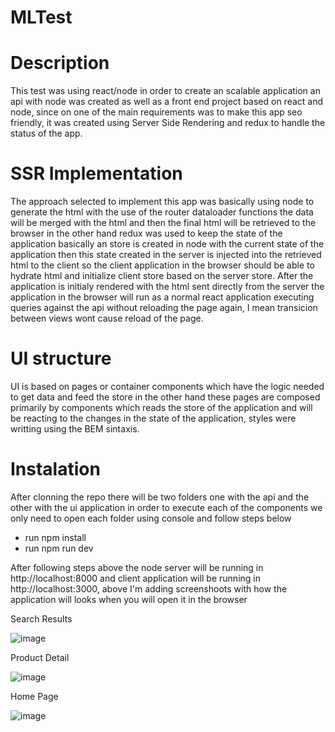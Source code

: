 # MLTest

# Description
This test was using react/node in order to create an scalable application an api with node was created as well as a front end project based on react and node, since on one of the main requirements was to make this app seo friendly, it was created using Server Side Rendering and redux to handle the status of the app.

# SSR Implementation
The approach selected to implement this app was basically using node to generate the html with the use of the router dataloader functions the data will be merged with the html and then the final html will be retrieved to the browser in the other hand redux was used to keep the state of the application basically an store is created in node with the current state of the application then this state created in the server is injected into the retrieved html to the client so the client application in the browser should be able to hydrate html and initialize client store based on the server store.
After the application is initialy rendered with the html sent directly from the server the application in the browser will run as a normal react application executing queries against the api without reloading the page again, I mean transicion between views wont cause reload of the page.

# UI structure
UI is based on pages or container components which have the logic needed to get data and feed the store in the other hand these pages are composed primarily by components which reads the store of the application and will be reacting to the changes in the state of the application, styles were writting using the BEM sintaxis.

# Instalation
After clonning the repo there will be two folders one with the api and the other with the ui application in order to execute each of the components we only need to open each folder using console and follow steps below

- run npm install
- run npm run dev

After following steps above the node server will be running in http://localhost:8000 and client application will be running in http://localhost:3000, above I'm adding screenshoots with how the application will looks when you will open it in the browser

Search Results

![image](https://user-images.githubusercontent.com/18702110/136733344-4599a2f3-043e-4d7d-a3f3-ae053bb9d475.png)


Product Detail

![image](https://user-images.githubusercontent.com/18702110/136733399-53959a09-b4b8-4a71-87b0-fc0b33f95bf6.png)

Home Page

![image](https://user-images.githubusercontent.com/18702110/136733443-adcf6c6f-83b2-48a9-83c1-f16c08cfec1c.png)


